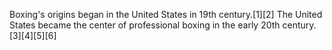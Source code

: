 Boxing's origins began in the United States in 19th century.[1][2] The United States became the center of professional boxing in the early 20th century.[3][4][5][6]
